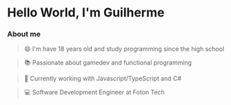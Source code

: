 # Hello World, I'm Guilherme

### About me

> 😄 I'm have 18 years old and study programming since the high school

> :books: Passionate about gamedev and functional programming

> :construction_worker: Currently working with Javascript/TypeScript and C#

> :computer: Software Development Engineer at Foton Tech

